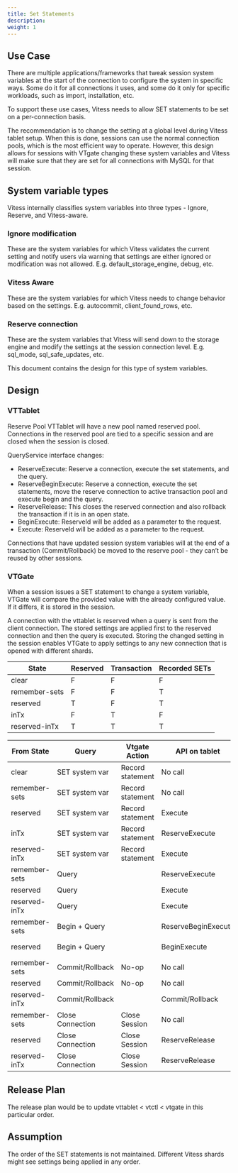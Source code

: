 ```yaml
---
title: Set Statements
description:
weight: 1
---
```


## Use Case
There are multiple applications/frameworks that tweak session system variables at the start of the connection to configure the system in specific ways. Some do it for all connections it uses, and some do it only for specific workloads, such as import, installation, etc.

To support these use cases, Vitess needs to allow SET statements to be set on a per-connection basis.

The recommendation is to change the setting at a global level during Vitess tablet setup. When this is done, sessions can use the normal connection pools, which is the most efficient way to operate. However, this design allows for sessions with VTgate changing these system variables and Vitess will make sure that they are set for all connections with MySQL for that session.

## System variable types
Vitess internally classifies system variables into three types - Ignore, Reserve, and Vitess-aware.

### Ignore modification
These are the system variables for which Vitess validates the current setting and notify users via warning that settings are either ignored or modification was not allowed. E.g. default_storage_engine, debug, etc.

### Vitess Aware
These are the system variables for which Vitess needs to change behavior based on the settings. E.g. autocommit, client_found_rows, etc.

### Reserve connection
These are the system variables that Vitess will send down to the storage engine and modify the settings at the session connection level. E.g. sql_mode, sql_safe_updates, etc.

This document contains the design for this type of system variables.

## Design
### VTTablet
Reserve Pool
VTTablet will have a new pool named reserved pool. Connections in the reserved pool are tied to a specific session and are closed when the session is closed.

QueryService interface changes:

* ReserveExecute: Reserve a connection, execute the set statements, and the query.
* ReserveBeginExecute: Reserve a connection, execute the set statements, move the reserve connection to active transaction pool and execute begin and the query.
* ReserveRelease: This closes the reserved connection and also rollback the transaction if it is in an open state.
* BeginExecute: ReserveId will be added as a parameter to the request.
* Execute: ReserveId will be added as a parameter to the request.

Connections that have updated session system variables will at the end of a transaction (Commit/Rollback) be moved to the reserve pool - they can’t be reused by other sessions.

### VTGate
When a session issues a SET statement to change a system variable, VTGate will compare the provided value with the already configured value. If it differs, it is stored in the session.

A connection with the vttablet is reserved when a query is sent from the client connection. The stored settings are applied first to the reserved connection and then the query is executed.
Storing the changed setting in the session enables VTGate to apply settings to any new connection that is opened with different shards.

State | Reserved | Transaction | Recorded SETs
| -- | -- | -- | -- |
|clear | F | F | F |
|remember-sets | F | F | T |
|reserved | T | F | T |
|inTx | F | T | F |
|reserved-inTx | T | T | T |

From State | Query | Vtgate Action | API on tablet | To State
| -- | -- | -- | -- | -- |
| clear | SET system var | Record statement | No call | remember-sets |
| remember-sets | SET system var | Record statement | No call | remember-sets |
| reserved | SET system var | Record statement | Execute | reserved |
| inTx | SET system var | Record statement | ReserveExecute | reserved-inTx |
| reserved-inTx | SET system var | Record statement | Execute | reserved-inTx |
| remember-sets | Query |   | ReserveExecute | reserved |
| reserved | Query |   | Execute | reserved |
| reserved-inTx | Query |   | Execute | reserved-inTx |
| remember-sets | Begin + Query |   | ReserveBeginExecute | reserved-inTx |
| reserved | Begin + Query |   | BeginExecute | reserved-inTx |
| remember-sets | Commit/Rollback | No-op | No call | remember-sets |
| reserved | Commit/Rollback | No-op | No call | reserved |
| reserved-inTx | Commit/Rollback |   | Commit/Rollback | reserved |
| remember-sets | Close Connection | Close Session | No call | clear |
| reserved | Close Connection | Close Session | ReserveRelease | clear |
| reserved-inTx | Close Connection | Close Session | ReserveRelease | clear |

## Release Plan
The release plan would be to update vttablet < vtctl < vtgate in this particular order.

## Assumption
The order of the SET statements is not maintained. Different Vitess shards might see settings being applied in any order.

